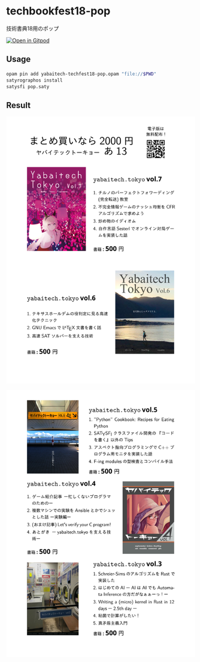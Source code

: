 # techbookfest18-pop
技術書典18用のポップ

[![Open in Gitpod](https://gitpod.io/button/open-in-gitpod.svg)](https://gitpod.io/#targetFile=pop.saty/https://github.com/yabaitechtokyo/techbookfest18-pop)

Usage
-----

```sh
opam pin add yabaitech-techfest18-pop.opam "file://$PWD"
satyrographos install
satysfi pop.saty
```

Result
------

![pop](./pop-1.svg)

![pop](./pop-2.svg)
